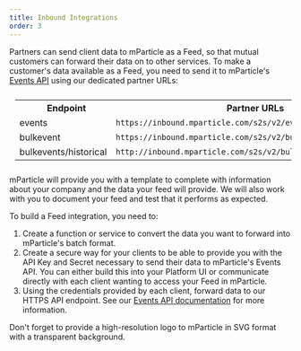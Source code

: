 ```yaml
---
title: Inbound Integrations
order: 3
---
```


Partners can send client data to mParticle as a Feed, so that mutual customers can forward their data on to other services. To make a customer's data available as a Feed, you need to send it to mParticle's [Events API](/developers/server/http/) using our dedicated partner URLs:

<table style="width:100%; padding:10px;">
  <tr>
    <th style="padding-left: 20px;">Endpoint</th>
    <th style="padding-left: 40px;">Partner URLs</th>
    <th></th>
  </tr>
  <tr>
    <td>events</td>
    <td><code>https://inbound.mparticle.com/s2s/v2/events </code></td>
  </tr>
    <tr>
    <td>bulkevent</td>
    <td><code>https://inbound.mparticle.com/s2s/v2/bulkevents </code></td>
  </tr>
    <tr>
    <td>bulkevents/historical</td>
    <td><code>http://inbound.mparticle.com/s2s/v2/bulkevents/historical </code></td>
  </tr>
</table>



mParticle will provide you with a template to complete with information about your company and the data your feed will provide. We will also work with you to document your feed and test that it performs as expected.

To build a Feed integration, you need to:

1. Create a function or service to convert the data you want to forward into mParticle's batch format.
1. Create a secure way for your clients to be able to provide you with the API Key and Secret necessary to send their data to mParticle's Events API. You can either build this into your Platform UI or communicate directly with each client wanting to access your Feed in mParticle.
1. Using the credentials provided by each client, forward data to our HTTPS API endpoint. See our [Events API documentation](/developers/server/http/) for more information.

Don't forget to provide a high-resolution logo to mParticle in SVG format with a transparent background.
